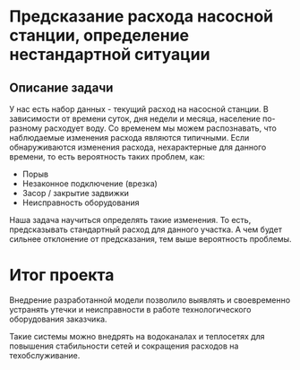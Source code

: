 # Предсказание расхода насосной станции, определение нестандартной ситуации

## Описание задачи
У нас есть набор данных - текущий расход на насосной станции. 
В зависимости от времени суток, дня недели и месяца, население по-разному расходует воду. 
Со временем мы можем распознавать, что наблюдаемые изменения расхода являются типичными. 
Если обнаруживаются изменения расхода, нехарактерные для данного времени, 
то есть вероятность таких проблем, как:

* Порыв 
* Незаконное подключение (врезка)
* Засор / закрытие задвижки
* Неисправность оборудования

Наша задача научиться определять такие изменения. 
То есть, предсказывать стандартный расход для данного участка. 
А чем будет сильнее отклонение от предсказания, тем выше вероятность проблемы.

# Итог проекта

Внедрение разработанной модели позволило выявлять и своевременно устранять утечки и 
неисправности в работе технологического оборудования заказчика. 

Такие системы можно внедрять на водоканалах и теплосетях для повышения стабильности сетей 
и сокращения расходов на техобслуживание.